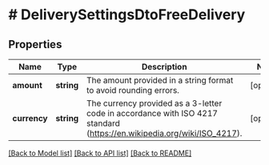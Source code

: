 # # DeliverySettingsDtoFreeDelivery

## Properties

Name | Type | Description | Notes
------------ | ------------- | ------------- | -------------
**amount** | **string** | The amount provided in a string format to avoid rounding errors. | [optional] 
**currency** | **string** | The currency provided as a 3-letter code in accordance with ISO 4217 standard (https://en.wikipedia.org/wiki/ISO_4217). | [optional] 

[[Back to Model list]](../../README.md#documentation-for-models) [[Back to API list]](../../README.md#documentation-for-api-endpoints) [[Back to README]](../../README.md)


